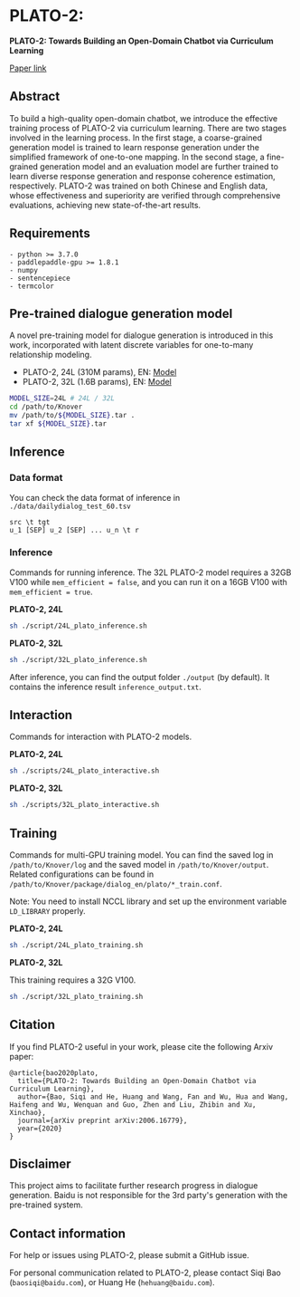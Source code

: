 # PLATO-2: 
**PLATO-2: Towards Building an Open-Domain Chatbot via Curriculum Learning**

[Paper link](https://arxiv.org/abs/2006.16779)

## Abstract
To build a high-quality open-domain chatbot, we introduce the effective training process of PLATO-2 via curriculum learning. There are two stages involved in the learning process. In the first stage, a coarse-grained generation model is trained to learn response generation under the simplified framework of one-to-one mapping. In the second stage, a fine-grained generation model and an evaluation model are further trained to learn diverse response generation and response coherence estimation, respectively. PLATO-2 was trained on both Chinese and English data, whose effectiveness and superiority are verified through comprehensive evaluations, achieving new state-of-the-art results.

## Requirements
```
- python >= 3.7.0
- paddlepaddle-gpu >= 1.8.1
- numpy
- sentencepiece
- termcolor
```

## Pre-trained dialogue generation model
A novel pre-training model for dialogue generation is introduced in this work, incorporated with latent discrete variables for one-to-many relationship modeling.

* PLATO-2, 24L (310M params), EN: [Model](https://baidu-nlp.bj.bcebos.com/PLATO-2/24L.tar)
* PLATO-2, 32L (1.6B params), EN: [Model](https://baidu-nlp.bj.bcebos.com/PLATO-2/32L.tar)

```bash
MODEL_SIZE=24L # 24L / 32L
cd /path/to/Knover
mv /path/to/${MODEL_SIZE}.tar .
tar xf ${MODEL_SIZE}.tar
```

## Inference

### Data format
You can check the data format of inference in `./data/dailydialog_test_60.tsv`
```
src \t tgt
u_1 [SEP] u_2 [SEP] ... u_n \t r
```

### Inference
Commands for running inference. The 32L PLATO-2 model requires a 32GB V100 while `mem_efficient = false`, and you can run it on a 16GB V100 with `mem_efficient = true`.

**PLATO-2, 24L**
```bash
sh ./script/24L_plato_inference.sh
```

**PLATO-2, 32L**
```bash
sh ./script/32L_plato_inference.sh
```

After inference, you can find the output folder `./output` (by default). It contains the inference result `inference_output.txt`.

## Interaction
Commands for interaction with PLATO-2 models.

**PLATO-2, 24L**
```bash
sh ./scripts/24L_plato_interactive.sh
```

**PLATO-2, 32L**
```bash
sh ./scripts/32L_plato_interactive.sh
```

## Training
Commands for multi-GPU training model. You can find the saved log in `/path/to/Knover/log` and the saved model in `/path/to/Knover/output`. Related configurations can be found in `/path/to/Knover/package/dialog_en/plato/*_train.conf`.

Note: You need to install NCCL library and set up the environment variable `LD_LIBRARY` properly.

**PLATO-2, 24L**

```bash
sh ./script/24L_plato_training.sh
```

**PLATO-2, 32L**

This training requires a 32G V100.

```bash
sh ./script/32L_plato_training.sh
```

## Citation
If you find PLATO-2 useful in your work, please cite the following Arxiv paper:
```
@article{bao2020plato,
  title={PLATO-2: Towards Building an Open-Domain Chatbot via Curriculum Learning},
  author={Bao, Siqi and He, Huang and Wang, Fan and Wu, Hua and Wang, Haifeng and Wu, Wenquan and Guo, Zhen and Liu, Zhibin and Xu, Xinchao},
  journal={arXiv preprint arXiv:2006.16779},
  year={2020}
}
```

## Disclaimer
This project aims to facilitate further research progress in dialogue generation. Baidu is not responsible for the 3rd party's generation with the pre-trained system.

## Contact information
For help or issues using PLATO-2, please submit a GitHub issue.

For personal communication related to PLATO-2, please contact Siqi Bao (`baosiqi@baidu.com`), or Huang He (`hehuang@baidu.com`).
